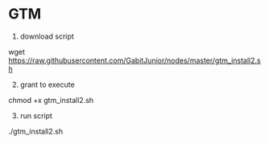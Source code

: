 # GTM

1. download script

wget https://raw.githubusercontent.com/GabitJunior/nodes/master/gtm_install2.sh

2. grant to execute

chmod +x gtm_install2.sh

3. run script

./gtm_install2.sh

